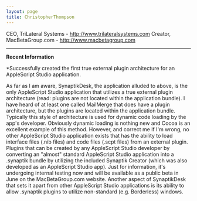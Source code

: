 ```yaml
---
layout: page
title: ChristopherThompson
---
```




CEO, TriLateral Systems - http://www.trilateralsystems.com
Creator, MacBetaGroup.com - http://www.macbetagroup.com

----

**Recent Information**

*Successfully created the first true external plugin architecture for an AppleScript Studio application.


As far as I am aware, SynaptikDesk, the application alluded to above, is the only AppleScript Studio application that utilizes a true external plugin architecture (read: plugins are not located within the application bundle).  I have heard of at least one called MailMerge that does have a plugin architecture, but the plugins are located within the application bundle.  Typically this style of architecture is used for dynamic code loading by the app's developer.  Obviously dynamic loading is nothing new and Cocoa is an excellent example of this method.  However, and correct me if I'm wrong, no other AppleScript Studio application exists that has the ability to load interface files (.nib files) and code files (.scpt files) from an external plugin.  Plugins that can be created by any AppleScript Studio developer by converting an "almost" standard AppleScript Studio application into a .synaptik bundle by utilizing the included Synaptik Creator (which was also developed as an AppleScript Studio app).  Just for information, it's undergoing internal testing now and will be available as a public beta in June on the MacBetaGroup.com website.  Another aspect of SynaptikDesk that sets it apart from other AppleScript Studio applications is its ability to allow .synaptik plugins to utilize non-standard (e.g. Borderless) windows.

